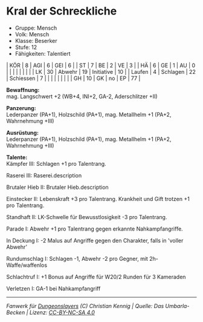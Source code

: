# Kral der Schreckliche  
- Gruppe: Mensch  
- Volk: Mensch  
- Klasse: Beserker  
- Stufe: 12  
- Fähigkeiten: Talentiert  


| KÖR    | 8  | AGI      | 6  | GEI        | 6  |
| ST     | 7  | BE       | 2  | VE         | 3  |
| HÄ     | 6  | GE       | 1  | AU         | 0  |
|        |    |          |    |            |    |
| LK     | 30 | Abwehr   | 19 | Initiative | 10 |
| Laufen | 4  | Schlagen | 22 | Schiessen  | 7  |
|        |    |          |    |            |    |
| GH     | 10 | GK       | no | EP         | 77 |


**Bewaffnung:**  
mag. Langschwert +2 (WB+4, INI+2, GA-2, Aderschlitzer +II)

**Panzerung:**  
Lederpanzer (PA+1), Holzschild (PA+1), mag. Metallhelm +1 (PA+2, Wahrnehmung +III)

**Ausrüstung:**  
Lederpanzer (PA+1), Holzschild (PA+1), mag. Metallhelm +1 (PA+2, Wahrnehmung +III)

**Talente:**  
Kämpfer III: Schlagen +1 pro Talentrang.

Raserei III: Raserei.description

Brutaler Hieb II: Brutaler Hieb.description

Einstecker II: Lebenskraft +3 pro Talentrang. Krankheit und Gift trotzen +1 pro Talentrang.

Standhaft II: LK-Schwelle für Bewusstlosigkeit -3 pro Talentrang.

Parade I: Abwehr +1 pro Talentrang gegen erkannte Nahkampfangriffe.

In Deckung I: -2 Malus auf Angriffe gegen den Charakter, falls in 'voller Abwehr'

Rundumschlag I: Schlagen -1, Abwehr -2 pro Gegner, mit 2h-Waffe/waffenlos

Schlachtruf I: +1 Bonus auf Angriffe für W20/2 Runden für 3 Kameraden

Verletzen I: GA-1 bei Nahkampfangriff





___
*Fanwerk für [Dungeonslayers](https://www.dungeonslayers.net/) (C) Christian Kennig | Quelle: Das Umbarla-Becken | Lizenz: [CC-BY-NC-SA 4.0](https://creativecommons.org/licenses/by-nc-sa/4.0/deed.de)*